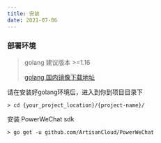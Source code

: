 ```yaml
---
title: 安装
date: 2021-07-06
---
```


<h3>部署环境</h3>

> golang 建议版本 >=1.16
>
> [golang 国内镜像下载地址](https://golang.google.cn/dl/)


请在安装好golang环境后，进入到你到项目目录下

``` shell
> cd {your_project_location}/{project-name}/

```

安装 PowerWeChat sdk

``` shell
> go get -u github.com/ArtisanCloud/PowerWeChat

```
